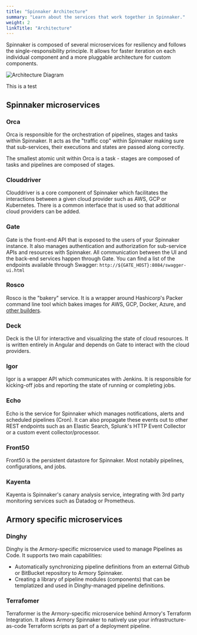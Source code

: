 ```yaml
---
title: "Spinnaker Architecture"
summary: "Learn about the services that work together in Spinnaker."
weight: 2
linkTitle: "Architecture"
---
```


Spinnaker is composed of several microservices for resiliency
and follows the single-responsibility principle.  It allows for faster iteration on each
individual component and a more pluggable architecture for custom components.

![Architecture Diagram](/images/install_admin_guides_SpinnakerArchitecture.png)

This is a test

## Spinnaker microservices

### Orca

Orca is responsible for the orchestration of pipelines, stages and tasks within Spinnaker.  It acts as the "traffic cop" within Spinnaker making sure that sub-services, their executions and states are passed along correctly.

The smallest atomic unit within Orca is a task - stages are composed of tasks and pipelines are composed of stages.  

### Clouddriver

Clouddriver is a core component of Spinnaker which facilitates the interactions between a given cloud provider such as AWS, GCP or Kubernetes.  There is a common interface that is used so that additional cloud providers can be added.

### Gate

Gate is the front-end API that is exposed to the users of your Spinnaker instance.  It also manages authentication and authorization for sub-service APIs and resources with Spinnaker.  All communication between the UI and the back-end services happen through Gate.  You can find a list of the endpoints available through Swagger:  `http://${GATE_HOST}:8084/swagger-ui.html`

### Rosco

Rosco is the "bakery" service.  It is a wrapper around Hashicorp's Packer command line tool which bakes images for AWS, GCP, Docker, Azure, and [other builders](https://www.packer.io/docs/builders).

### Deck

Deck is the UI for interactive and visualizing the state of cloud resources.  It is written entirely in Angular and depends on Gate to interact with the cloud providers.

### Igor

Igor is a wrapper API which communicates with Jenkins.  It is responsible for kicking-off jobs and reporting the state of running or completing jobs.

### Echo

Echo is the service for Spinnaker which manages notifications, alerts and scheduled pipelines (Cron).  It can also propagate these events out to other REST endpoints such as an Elastic Search, Splunk's HTTP Event Collector or a custom event collector/processor.

### Front50

Front50 is the persistent datastore for Spinnaker. Most notabily pipelines, configurations, and jobs.

### Kayenta

Kayenta is Spinnaker's canary analysis service, integrating with 3rd party monitoring services such as Datadog or Prometheus.

## Armory specific microservices

### Dinghy
Dinghy is the Armory-specific microservice used to manage Pipelines as Code.  It supports two main capabilities:
* Automatically synchronizing pipeline definitions from an external Github or BitBucket repository to Armory Spinnaker.
* Creating a library of pipeline modules (components) that can be templatized and used in Dinghy-managed pipeline definitions.

### Terrafomer
Terraformer is the Armory-specific microservice behind Armory's Terraform Integration. It allows Armory Spinnaker to natively use your infrastructure-as-code Terraform scripts as part of a deployment pipeline. 
